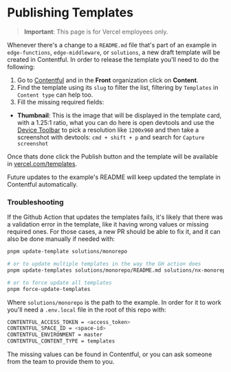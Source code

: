 # Publishing Templates

> **Important**: This page is for Vercel employees only.

Whenever there's a change to a `README.md` file that's part of an example in `edge-functions`, `edge-middleware`, or `solutions`, a new draft template will be created in Contentful. In order to release the template you'll need to do the following:

1. Go to [Contentful](https://app.contentful.com) and in the **Front** organization click on **Content**.
2. Find the template using its `slug` to filter the list, filtering by `Templates` in `Content type` can help too.
3. Fill the missing required fields:

- **Thumbnail**: This is the image that will be displayed in the template card, with a 1.25:1 ratio, what you can do here is open devtools and use the [Device Toolbar](https://developer.chrome.com/docs/devtools/device-mode/) to pick a resolution like `1200x960` and then take a screenshot with devtools: `cmd + shift + p` and search for `Capture screenshot`

Once thats done click the Publish button and the template will be available in [vercel.com/templates](https://vercel.com/templates).

Future updates to the example's README will keep updated the template in Contentful automatically.

### Troubleshooting

If the Github Action that updates the templates fails, it's likely that there was a validation error in the template, like it having wrong values or missing required ones. For those cases, a new PR should be able to fix it, and it can also be done manually if needed with:

```bash
pnpm update-template solutions/monorepo

# or to update multiple templates in the way the GH action does
pnpm update-templates solutions/monorepo/README.md solutions/nx-monorepo/README.md

# or to force update all templates
pnpm force-update-templates
```

Where `solutions/monorepo` is the path to the example. In order for it to work you'll need a `.env.local` file in the root of this repo with:

```bash
CONTENTFUL_ACCESS_TOKEN = <access_token>
CONTENTFUL_SPACE_ID = <space-id>
CONTENTFUL_ENVIRONMENT = master
CONTENTFUL_CONTENT_TYPE = templates
```

The missing values can be found in Contentful, or you can ask someone from the team to provide them to you.
